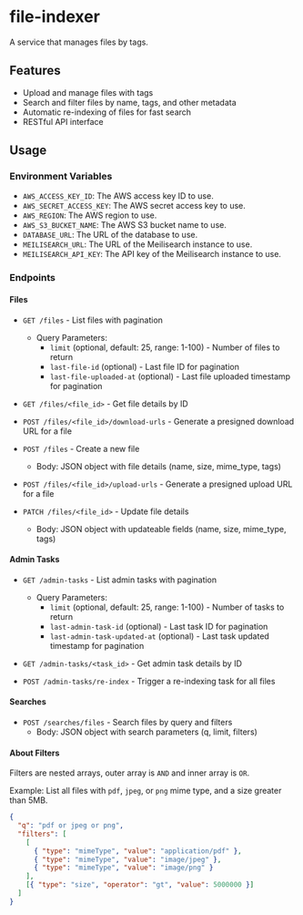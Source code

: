 # file-indexer

A service that manages files by tags.

## Features

- Upload and manage files with tags
- Search and filter files by name, tags, and other metadata
- Automatic re-indexing of files for fast search
- RESTful API interface

## Usage

### Environment Variables

- `AWS_ACCESS_KEY_ID`: The AWS access key ID to use.
- `AWS_SECRET_ACCESS_KEY`: The AWS secret access key to use.
- `AWS_REGION`: The AWS region to use.
- `AWS_S3_BUCKET_NAME`: The AWS S3 bucket name to use.
- `DATABASE_URL`: The URL of the database to use.
- `MEILISEARCH_URL`: The URL of the Meilisearch instance to use.
- `MEILISEARCH_API_KEY`: The API key of the Meilisearch instance to use.

### Endpoints

#### Files

- `GET /files` - List files with pagination

  - Query Parameters:
    - `limit` (optional, default: 25, range: 1-100) - Number of files to return
    - `last-file-id` (optional) - Last file ID for pagination
    - `last-file-uploaded-at` (optional) - Last file uploaded timestamp for pagination

- `GET /files/<file_id>` - Get file details by ID

- `POST /files/<file_id>/download-urls` - Generate a presigned download URL for a file

- `POST /files` - Create a new file

  - Body: JSON object with file details (name, size, mime_type, tags)

- `POST /files/<file_id>/upload-urls` - Generate a presigned upload URL for a file

- `PATCH /files/<file_id>` - Update file details
  - Body: JSON object with updateable fields (name, size, mime_type, tags)

#### Admin Tasks

- `GET /admin-tasks` - List admin tasks with pagination

  - Query Parameters:
    - `limit` (optional, default: 25, range: 1-100) - Number of tasks to return
    - `last-admin-task-id` (optional) - Last task ID for pagination
    - `last-admin-task-updated-at` (optional) - Last task updated timestamp for pagination

- `GET /admin-tasks/<task_id>` - Get admin task details by ID

- `POST /admin-tasks/re-index` - Trigger a re-indexing task for all files

#### Searches

- `POST /searches/files` - Search files by query and filters
  - Body: JSON object with search parameters (q, limit, filters)

#### About Filters

Filters are nested arrays, outer array is `AND` and inner array is `OR`.

Example: List all files with `pdf`, `jpeg`, or `png` mime type, and a size greater than 5MB.

```json
{
  "q": "pdf or jpeg or png",
  "filters": [
    [
      { "type": "mimeType", "value": "application/pdf" },
      { "type": "mimeType", "value": "image/jpeg" },
      { "type": "mimeType", "value": "image/png" }
    ],
    [{ "type": "size", "operator": "gt", "value": 5000000 }]
  ]
}
```

